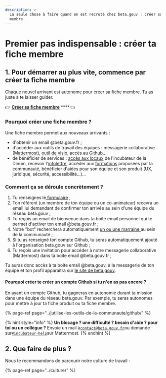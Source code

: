 ```yaml
---
description: >-
  La seule chose à faire quand on est recruté chez beta.gouv : créer sa fiche
  membre.
---
```


# Premier pas indispensable : créer ta fiche membre

## 1. Pour démarrer au plus vite, commence par créer ta fiche membre

Chaque nouvel arrivant est autonome pour créer sa fiche membre. Tu as juste à te laisser guider.

👉 [**Créer sa fiche membre**](https://secretariat.incubateur.net/onboarding) ****👈

### Pourquoi créer une fiche membre ?

Une fiche membre permet aux nouveaux arrivants :

* d'obtenir un email @beta.gouv.fr ;
* d'accéder aux outils de travail des équipes : messagerie collaborative \([Mattermost](../jutilise-les-outils-de-la-communaute/mattermost/)\),  [outil de visio](../jutilise-les-outils-de-la-communaute/faire-une-visio.md), accès au [Github](../jutilise-les-outils-de-la-communaute/github/)...
* de bénéficier de services : [accès aux locaux](../../decouvrir-les-guides-des-autres-incubateurs/incubateur-de-la-dinum/locaux/badge-pour-travailler-a-segur.md) de l'incubateur de la Dinum, recevoir l'[infolettre](../je-minforme-sur-la-vie-de-la-communaute/), accéder aux [formations](../se-former/) proposées par la communauté, bénéficier d'aides pour son équipe et son produit \(UX, juridique, sécurité, accessibilité...\)...

### Comment ça se déroule concrètement ?

1. Tu renseignes le[ formulaire](https://secretariat.incubateur.net/onboarding) ;
2. Ton référent \(un membre de ton équipe ou un co-animateur\) recevra un email lui demandant de confirmer ton arrivée au sein d'une équipe du réseau beta.gouv ;
3. Tu reçois un email de bienvenue dans ta boite email personnel qui te permet d'activer ton email @beta.gouv.fr ;
4. Notre "bot" recherchera automatiquement [un ou une marraine ](marrainage/)au sein de la communauté ;
5. Si tu as renseigné ton compte Github, tu seras automatiquement ajouté à l'organisation beta.gouv sur Github ;
6. Tu reçois une invitation pour accéder à notre messagerie collaborative \(Mattermost\) dans ta boite email @beta.gouv.fr ;

Tu auras donc accès à ta boite email @beta.gouv, à la messagerie de ton équipe et ton profil apparaitra sur [le site de beta.gouv](https://beta.gouv.fr/communaute/).

#### Pourquoi créer te créer un compte Github si tu n'en as pas encore ?

En ayant un compte Github, tu gagneras en autonomie durant ta mission dans une équipe du réseau beta.gouv. Par exemple, tu seras autonomes pour mettre à jour ta fiche produit ou ta fiche membre.

{% page-ref page="../jutilise-les-outils-de-la-communaute/github/" %}

{% hint style="info" %}
**Un blocage ? une difficulté ? besoin d'aide ? pour toi ou un collègue ?** Envoie un mail à[`contact@beta.gouv.fr`](mailto:contact@beta.gouv.Fr)ou demande sur[`#incubateur-help`](https://mattermost.incubateur.net/betagouv/channels/incubateur-help)sur Mattermost. 
{% endhint %}

## 2. Que faire de plus ?

Nous te recommandons de parcourir notre culture de travail :

{% page-ref page="../culture/" %}

